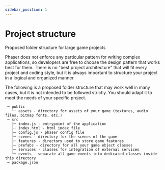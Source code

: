 ```yaml
---
sidebar_position: 1
---
```


# Project structure

Proposed folder structure for large game projects

Phaser does not enforce any particular pattern for writing complex applications, so developers are free to choose the design pattern that works best for them. There is no "best project architecture" that will fit every project and coding style, but it is always important to structure your project in a logical and organized manner.

The following is a proposed folder structure that may work well in many cases, but it is not intended to be followed strictly. You should adapt it to meet the needs of your specific project.

```
 ─ public
   └─ assets - directory for assets of your game (textures, audio files, bitmap fonts, etc.)
 ─ src
   ├─ index.js - entrypoint of the application
   ├─ index.html - html index file
   ├─ config.js - phaser config file
   ├─ scenes - directory for the scenes of the game
   ├─ features - directory used to store game features
   ├─ prefabs - directory for all your game object classes
   ├─ services - classes for integration of external services
   └─ events - separate all game events into dedicated classes inside this directory
 ─ package.json
```

